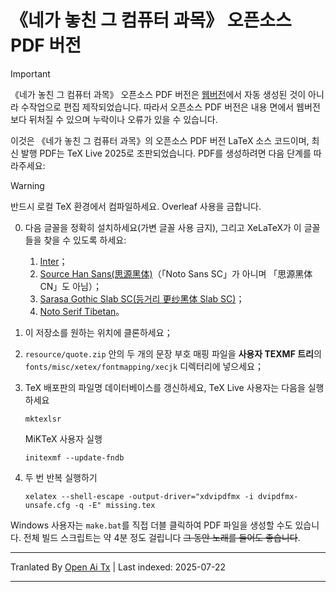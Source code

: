 ﻿
# 《네가 놓친 그 컴퓨터 과목》 오픈소스 PDF 버전

> [!important]
> 《네가 놓친 그 컴퓨터 과목》 오픈소스 PDF 버전은 [웹버전](https://www.criwits.top/missing)에서 자동 생성된 것이 아니라 수작업으로 편집 제작되었습니다. 따라서 오픈소스 PDF 버전은 내용 면에서 웹버전보다 뒤처질 수 있으며 누락이나 오류가 있을 수 있습니다.

이것은 《네가 놓친 그 컴퓨터 과목》의 오픈소스 PDF 버전 LaTeX 소스 코드이며, 최신 발행 PDF는 TeX Live 2025로 조판되었습니다. PDF를 생성하려면 다음 단계를 따라주세요:

> [!warning]
> 반드시 로컬 TeX 환경에서 컴파일하세요. Overleaf 사용을 금합니다.

0. 다음 글꼴을 정확히 설치하세요(가변 글꼴 사용 금지), 그리고 XeLaTeX가 이 글꼴들을 찾을 수 있도록 하세요:
   1. [Inter](https://rsms.me/inter/)；
   2. [Source Han Sans(思源黑体)](https://github.com/adobe-fonts/source-han-sans/)（「Noto Sans SC」가 아니며 「思源黑体 CN」도 아님）；
   3. [Sarasa Gothic Slab SC(등거리 更纱黑体 Slab SC)](https://github.com/be5invis/Sarasa-Gothic)；
   4. [Noto Serif Tibetan](https://fonts.google.com/noto/specimen/Noto+Serif+Tibetan)。
1. 이 저장소를 원하는 위치에 클론하세요；
2. `resource/quote.zip` 안의 두 개의 문장 부호 매핑 파일을 **사용자 TEXMF 트리**의 `fonts/misc/xetex/fontmapping/xecjk` 디렉터리에 넣으세요；
3. TeX 배포판의 파일명 데이터베이스를 갱신하세요, TeX Live 사용자는 다음을 실행하세요

   ```shell
   mktexlsr
   ```
   MiKTeX 사용자 실행
   ```shell
   initexmf --update-fndb
   ```
4. 두 번 반복 실행하기
   ```shell
   xelatex --shell-escape -output-driver="xdvipdfmx -i dvipdfmx-unsafe.cfg -q -E" missing.tex
   ```
Windows 사용자는 `make.bat`를 직접 더블 클릭하여 PDF 파일을 생성할 수도 있습니다. 전체 빌드 스크립트는 약 4분 정도 걸립니다 ~~그 동안 노래를 들어도 좋습니다~~.


---

Tranlated By [Open Ai Tx](https://github.com/OpenAiTx/OpenAiTx) | Last indexed: 2025-07-22

---